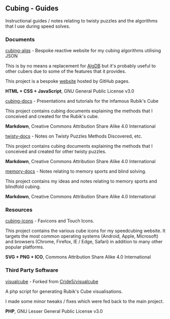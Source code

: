 ## Cubing - Guides

Instructional guides / notes relating to twisty puzzles and the algorithms that I use during speed solves.



### Documents

[cubing-algs](https://github.com/Logiqx/cubing-algs) - Bespoke reactive website for my cubing algorithms utilising JSON

This is by no means a replacement for [AlgDB](http://algdb.net/) but it's probably useful to other cubers due to some of the features that it provides.

This project is a bespoke [website](https://logiqx.github.io/cubing-algs/html/) hosted by GitHub pages. 

**HTML + CSS + JavaScript**, GNU General Public License v3.0



[cubing-docs](https://github.com/Logiqx/cubing-docs) - Presentations and tutorials for the infamous Rubik's Cube

This project contains cubing documents explaining the methods that I conceived and created for the Rubik's cube.

**Markdown**, Creative Commons Attribution Share Alike 4.0 International



[twisty-docs](https://github.com/Logiqx/twisty-docs) - Notes on Twisty Puzzles  Methods Discovered, etc.

This project contains cubing documents explaining the methods that I conceived and created for other twisty puzzles.

**Markdown**, Creative Commons Attribution Share Alike 4.0 International



[memory-docs](https://github.com/Logiqx/memory-docs) - Notes relating to memory sports and blind solving.

This project contains my ideas and notes relating to memory sports and blindfold cubing.

**Markdown**, Creative Commons Attribution Share Alike 4.0 International



### Resources

[cubing-icons](https://github.com/Logiqx/cubing-icons) - Favicons and Touch Icons.

This project contains the various cube icons for my speedcubing website. It targets the most common operating systems (Android, Apple, Microsoft) and browsers (Chrome, Firefox, IE / Edge, Safari) in addition to many other popular platforms.

**SVG + PNG + ICO**, Commons Attribution Share Alike 4.0 International



### Third Party Software

[visualcube](https://github.com/Logiqx/visualcube) - Forked from [Cride5/visualcube](https://github.com/Cride5/visualcube)

A php script for generating Rubik's Cube visualisations.

I made some minor tweaks / fixes which were fed back to the main project.

**PHP**, GNU Lesser General Public License v3.0